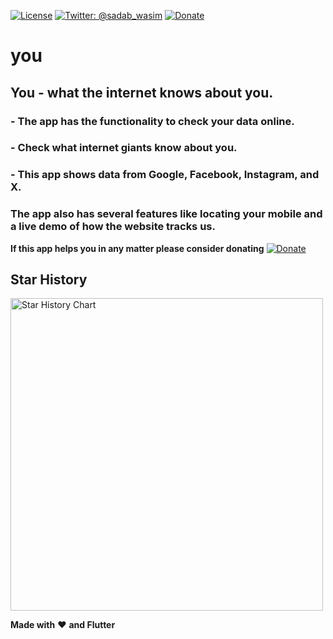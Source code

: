 [![License](https://img.shields.io/badge/license-MIT-green.svg?style=flat)](https://github.com/MDSADABWASIM/Toughest/blob/master/LICENSE)
[![Twitter: @sadab_wasim](https://img.shields.io/badge/contact-@sadab_wasim-blue.svg?style=flat)](https://twitter.com/sadab_wasim)
[![Donate](https://img.shields.io/badge/Donate-PayPal-brightgreen)](https://paypal.me/mdsadabwasim?locale.x=en_GB)

# you
## You - what the internet knows about you.

### - The app has the functionality to check your data online.

### - Check what internet giants know about you.

### - This app shows data from Google, Facebook, Instagram, and X.

### The app also has several features like locating your mobile and a live demo of how the website tracks us.

**If this app helps you in any matter please consider donating**  [![Donate](https://img.shields.io/badge/Donate-PayPal-brightgreen)](https://paypal.me/mdsadabwasim?locale.x=en_GB)

## Star History <a name="star-history"></a>

<a href="https://github.com/xtekky/gpt4free/stargazers">
        <img width="500" alt="Star History Chart" src="https://api.star-history.com/svg?repos=MDSADABWASIM/You&type=Date">
      </a> 

**Made with** :heart: **and Flutter**
